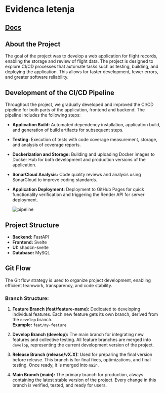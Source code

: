 #  Evidenca letenja 


## [Docs](https://sarugaalen.github.io/EvidencaLetenja/)

## About the Project
The goal of the project was to develop a web application for flight records, enabling the storage and review of flight data. The project is designed to explore CI/CD processes that automate tasks such as testing, building, and deploying the application. This allows for faster development, fewer errors, and greater software reliability.

## Development of the CI/CD Pipeline

Throughout the project, we gradually developed and improved the CI/CD pipeline for both parts of the application, frontend and backend. The pipeline includes the following steps:

- **Application Build:** Automated dependency installation, application build, and generation of build artifacts for subsequent steps.
- **Testing:** Execution of tests with code coverage measurement, storage, and analysis of coverage reports.
- **Dockerization and Storage:** Building and uploading Docker images to Docker Hub for both development and production versions of the application.
- **SonarCloud Analysis:** Code quality reviews and analysis using SonarCloud to improve coding standards.
- **Application Deployment:** Deployment to GitHub Pages for quick functionality verification and triggering the Render API for server deployment.

  ![pipeline](https://github.com/user-attachments/assets/a5cf862d-1962-429c-aa4b-c15ef1a9dec4)


## Project Structure
- **Backend:** FastAPI  
- **Frontend:** Svelte  
- **UI:** shadcn-svelte  
- **Database:** MySQL  

## Git Flow

The Git flow strategy is used to organize project development, enabling efficient teamwork, transparency, and code stability.

### Branch Structure:

1. **Feature Branch (feat/feature-name):** Dedicated to developing individual features. Each new feature gets its own branch, derived from the `develop` branch.  
   **Example:** `feat/my-feature`

2. **Develop Branch (develop):** The main branch for integrating new features and collective testing. All feature branches are merged into `develop`, representing the current development version of the project.

3. **Release Branch (release/vX.X):** Used for preparing the final version before release. This branch is for final fixes, optimizations, and final testing. Once ready, it is merged into `main`.

4. **Main Branch (main):** The primary branch for production, always containing the latest stable version of the project. Every change in this branch is verified, tested, and ready for users.


